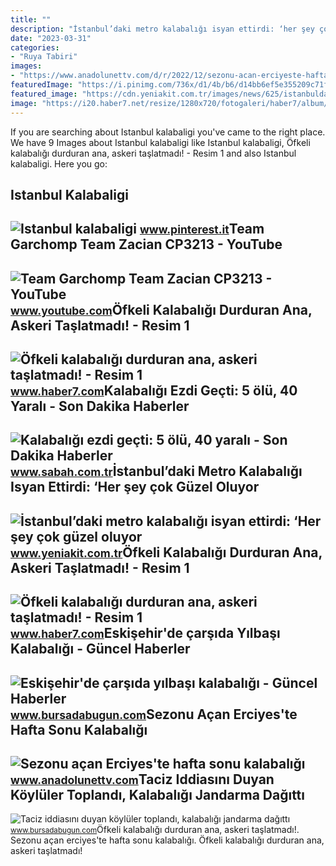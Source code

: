 ```yaml
---
title: ""
description: "İstanbul’daki metro kalabalığı isyan ettirdi: ‘her şey çok güzel oluyor"
date: "2023-03-31"
categories:
- "Ruya Tabiri"
images:
- "https://www.anadolunettv.com/d/r/2022/12/sezonu-acan-erciyeste-hafta-sonu-kalabaligi.jpg"
featuredImage: "https://i.pinimg.com/736x/d1/4b/b6/d14bb6ef5e355209c71f74e84c009b2b--turkish-delight-istanbul.jpg"
featured_image: "https://cdn.yeniakit.com.tr/images/news/625/istanbuldaki-metro-kalabaligi-isyan-ettirdi-her-sey-cok-guzel-oluyor-mu-h1664877328-379e7b.png"
image: "https://i20.haber7.net/resize/1280x720/fotogaleri/haber7/album/ofkeli_kalabaligi_durduran_ana_askeri_taslatmadi_1419836179_0388.jpg"
---
```


If you are searching about Istanbul kalabaligi you've came to the right place. We have 9 Images about Istanbul kalabaligi like Istanbul kalabaligi, Öfkeli kalabalığı durduran ana, askeri taşlatmadı! - Resim 1 and also Istanbul kalabaligi. Here you go:

Istanbul Kalabaligi
-------------------

 ![Istanbul kalabaligi](https://i.pinimg.com/736x/d1/4b/b6/d14bb6ef5e355209c71f74e84c009b2b--turkish-delight-istanbul.jpg) <small>www.pinterest.it</small>Team Garchomp Team Zacian CP3213 - YouTube
------------------------------------------

 ![Team Garchomp Team Zacian CP3213 - YouTube](https://i.ytimg.com/vi/HYLCwcE-Dgc/maxres2.jpg?sqp=-oaymwEoCIAKENAF8quKqQMcGADwAQH4AYwCgALgA4oCDAgAEAEYRSBHKGUwDw==&rs=AOn4CLC_ulBvmvqa2cf2uT56Qfk3FCYaDA) <small>www.youtube.com</small>Öfkeli Kalabalığı Durduran Ana, Askeri Taşlatmadı! - Resim 1
------------------------------------------------------------

 ![Öfkeli kalabalığı durduran ana, askeri taşlatmadı! - Resim 1](https://i12.haber7.net/fotogaleri/haber7/album/ofkeli_kalabaligi_durduran_ana_askeri_taslatmadi_1419836179_5198.jpg) <small>www.haber7.com</small>Kalabalığı Ezdi Geçti: 5 ölü, 40 Yaralı - Son Dakika Haberler
-------------------------------------------------------------

 ![Kalabalığı ezdi geçti: 5 ölü, 40 yaralı - Son Dakika Haberler](https://iasbh.tmgrup.com.tr/b05f2d/650/344/0/52/782/463?u=https://isbh.tmgrup.com.tr/sbh/2021/11/22/kalabaligi-ezdi-gecti-5-olu-40-yarali-1637602635325.jpeg) <small>www.sabah.com.tr</small>İstanbul’daki Metro Kalabalığı Isyan Ettirdi: ‘Her şey çok Güzel Oluyor
-----------------------------------------------------------------------

 ![İstanbul’daki metro kalabalığı isyan ettirdi: ‘Her şey çok güzel oluyor](https://cdn.yeniakit.com.tr/images/news/625/istanbuldaki-metro-kalabaligi-isyan-ettirdi-her-sey-cok-guzel-oluyor-mu-h1664877328-379e7b.png) <small>www.yeniakit.com.tr</small>Öfkeli Kalabalığı Durduran Ana, Askeri Taşlatmadı! - Resim 1
------------------------------------------------------------

 ![Öfkeli kalabalığı durduran ana, askeri taşlatmadı! - Resim 1](https://i20.haber7.net/resize/1280x720/fotogaleri/haber7/album/ofkeli_kalabaligi_durduran_ana_askeri_taslatmadi_1419836179_0388.jpg) <small>www.haber7.com</small>Eskişehir'de çarşıda Yılbaşı Kalabalığı - Güncel Haberler
---------------------------------------------------------

 ![Eskişehir'de çarşıda yılbaşı kalabalığı - Güncel Haberler](https://images.bursadabugun.com/haber/2022/12/31/1574821-eskisehir-de-carsida-yilbasi-kalabaligi-63b04727d34d0.jpg) <small>www.bursadabugun.com</small>Sezonu Açan Erciyes'te Hafta Sonu Kalabalığı
--------------------------------------------

 ![Sezonu açan Erciyes'te hafta sonu kalabalığı](https://www.anadolunettv.com/d/r/2022/12/sezonu-acan-erciyeste-hafta-sonu-kalabaligi.jpg) <small>www.anadolunettv.com</small>Taciz Iddiasını Duyan Köylüler Toplandı, Kalabalığı Jandarma Dağıttı
--------------------------------------------------------------------

 ![Taciz iddiasını duyan köylüler toplandı, kalabalığı jandarma dağıttı](https://images.bursadabugun.com/haber/2021/02/28/1389379-taciz-iddiasini-duyan-koyluler-toplandi-kalabaligi-jandarma-dagitti-603be8ef81d3c.jpg) <small>www.bursadabugun.com</small>Öfkeli kalabalığı durduran ana, askeri taşlatmadı!. Sezonu açan erciyes'te hafta sonu kalabalığı. Öfkeli kalabalığı durduran ana, askeri taşlatmadı!
